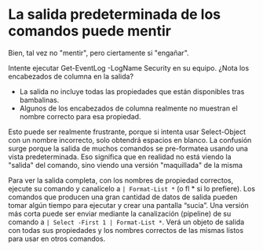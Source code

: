 # La salida predeterminada de los comandos puede mentir
Bien, tal vez no "mentir", pero ciertamente si "engañar".

Intente ejecutar Get-EventLog -LogName Security en su equipo. ¿Nota los encabezados de columna en la salida?

* La salida no incluye todas las propiedades que están disponibles tras bambalinas.
* Algunos de los encabezados de columna realmente no muestran el nombre correcto para esa propiedad.

Esto puede ser realmente frustrante, porque si intenta usar Select-Object con un nombre incorrecto, solo obtendrá espacios en blanco. La confusión surge porque la salida de muchos comandos se pre-formatea usando una vista predeterminada. Eso significa que en realidad no está viendo la "salida" del comando, sino viendo una versión "maquillada" de la misma

Para ver la salida completa, con los nombres de propiedad correctos, ejecute su comando y canalícelo a `| Format-List *` (o fl * si lo prefiere). Los comandos que producen una gran cantidad de datos de salida pueden tomar algún tiempo para ejecutar y crear una pantalla “sucia”. Una versión más corta puede ser enviar mediante la canalización (pipeline) de su comando a  `| Select -First 1 | Format-List *`. Verá un objeto de salida con todas sus propiedades y los nombres correctos de las mismas listos para usar en otros comandos.




